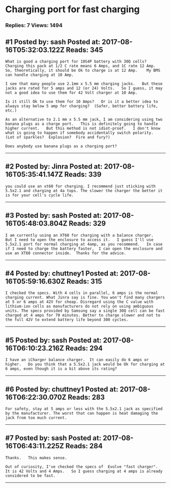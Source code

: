 # Charging port for fast charging

### Replies: 7 Views: 1494

## \#1 Posted by: sash Posted at: 2017-08-16T05:32:03.122Z Reads: 345

```
What is good a charging port for 10S4P battery with 30Q cells?   Charging this pack at 1/2 C rate means 6 Amps, and 1C rate 12 Amp.   So, theoretically, it should be Ok to charge is at 12 Amp.    My BMS can handle charging at 10 Amp.

I see that many people use 2.1mm x 5.5 mm charging jacks.   But these jacks are rated for 5 amps and 12 (or 24) Volts.   So I guess, it may not a good idea to use them for 42 Volt charger at 10 Amp.

Is it still Ok to use them for 10 Amps?   Or is it a better idea to always stay below 5 amp for charging?  (Safer, better battery life, etc.)

As an alternative to 2.1 mm x 5.5 mm jack, I am considering using two banana plugs as a charge port.   This is definitely going to handle higher current.   But this method is not idiot-proof.   I don't know what is going to happen if somebody accidentally switch polarity.  (Lot of sparkles?  Explosion?  Fire and fury?)   

Does anybody use banana plugs as a charging port?
```

---
## \#2 Posted by: Jinra Posted at: 2017-08-16T05:35:41.147Z Reads: 339

```
you could use an xt60 for charging. I recommend just sticking with 5.5x2.1 and charging at 4a tops. The slower the charger the better it is for your cell's cycle life.
```

---
## \#3 Posted by: sash Posted at: 2017-08-16T05:48:03.804Z Reads: 329

```
I am currently using an XT60 for charging with a balance charger.   But I need to open the enclosure to access it.   I guess I'll use 5.5x2.1 port for normal charging at 4amp, as you recommend.   In case if I need to charge the battery faster,  I can open the enclosure and use an XT60 connector inside.  Thanks for the advice.
```

---
## \#4 Posted by: chuttney1 Posted at: 2017-08-16T05:59:16.630Z Reads: 315

```
I checked the specs. With 4 cells in parallel, 6 amps is the normal charging current. What Jinra say is fine. You won't find many chargers at 5 or 6 amps at 42V for cheap. Disregard using the C value with lithium-ion cells as manufacturers do not rely on using ambiguous units. The specs provided by Samsung say a single 30Q cell can be fast charged at 4 amps for 70 minutes. Better to charge slower and not to the full 42V to extend battery life beyond 300 cycles.
```

---
## \#5 Posted by: sash Posted at: 2017-08-16T06:10:23.216Z Reads: 294

```
I have an iCharger balance charger.  It can easily do 6 amps or higher.   Do you think that a 5.5x2.1 jack would be Ok for charging at 6 amps, even though it is a bit above its rating?
```

---
## \#6 Posted by: chuttney1 Posted at: 2017-08-16T06:22:30.070Z Reads: 283

```
For safety, stay at 5 amps or less with the 5.5x2.1 jack as specified by the manufacturer. The worst that can happen is heat damaging the jack from too much current.
```

---
## \#7 Posted by: sash Posted at: 2017-08-16T06:43:11.225Z Reads: 284

```
Thanks.   This makes sense.

Out of curiosity, I've checked the specs of  Evolve "fast charger".   It is 42 Volts and 4 Amps.   So I guess charging at 4 amps is already considered to be fast.
```

---
